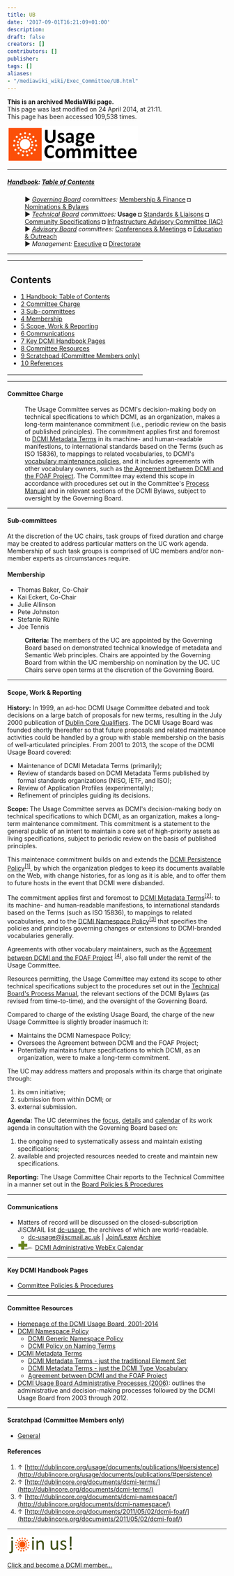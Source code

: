 ```yaml
---
title: UB
date: '2017-09-01T16:21:09+01:00'
description: 
draft: false
creators: []
contributors: []
publisher: 
tags: []
aliases:
- "/mediawiki_wiki/Exec_Committee/UB.html"
---
```


 **This is an archived MediaWiki page.**  
This page was last modified on 24 April 2014, at 21:11.  
This page has been accessed 109,538 times.

[<img alt="Usage Committee logo" src="/mediawiki_wiki/images/Usage_logo.png" width="300" height="82">](/mediawiki_wiki/images/Usage_logo.png)

* * *

##### [Handbook](/mediawiki_wiki/DCMI_Handbook "DCMI Handbook"): [Table of Contents](/mediawiki_wiki/DCMI_Handbook/) 
<dl>
<dd> ► <i><a href="/mediawiki_wiki/DCMI_Governing_Board.md" title="DCMI Governing Board">Governing Board</a> committees:</i> <a href="/mediawiki_wiki/DCMI_Governing_Board/finance.md" title="DCMI Governing Board/finance">Membership &amp; Finance</a> ◘ <a href="/mediawiki_wiki/DCMI_Governing_Board/nominations.md" title="DCMI Governing Board/nominations">Nominations &amp; Bylaws</a> 
</dd>
<dd> ► <i><a href="/mediawiki_wiki/DCMI_Technical_Board.md" title="DCMI Technical Board">Technical Board</a> committees:</i> <strong class="selflink">Usage</strong> ◘ <a href="/mediawiki_wiki/DCMI_Technical_Board/standards.md" title="DCMI Technical Board/standards">Standards &amp; Liaisons</a> ◘ <a href="/mediawiki_wiki/DCMI_Technical_Board/specifications.md" title="DCMI Technical Board/specifications">Community Specifications</a> ◘ <a href="/mediawiki_wiki/DCMI_Technical_Board/infrastructure.md" title="DCMI Technical Board/infrastructure">Infrastructure Advisory Committee (IAC)</a>
</dd>
<dd> ► <i><a href="/mediawiki_wiki/DCMI_Advisory_Board.md" title="DCMI Advisory Board">Advisory Board</a> committees:</i> <a href="/mediawiki_wiki/DCMI_Advisory_Board/meetings.md" title="DCMI Advisory Board/meetings">Conferences &amp; Meetings</a> ◘ <a href="/mediawiki_wiki/DCMI_Advisory_Board/documentation.md" title="DCMI Advisory Board/documentation">Education &amp; Outreach</a>
</dd>
<dd> ► <i>Management:</i> <a href="/mediawiki_wiki/Exec_Committee.md" title="Exec Committee">Executive</a> ◘ <a href="/mediawiki_wiki/Exec_Committee/directorate.md" title="Exec Committee/directorate">Directorate</a>
</dd>
</dl>

* * *

<table id="toc" class="toc">
  <tr>
    <td>
      <div id="toctitle">
        <h2>Contents</h2>
      </div>
      <ul>
        <li class="toclevel-1"><a href="#Handbook:_Table_of_Contents"><span class="tocnumber">1</span> <span class="toctext">Handbook: Table of Contents</span></a></li>
        <li class="toclevel-1 tocsection-1"><a href="#Committee_Charge"><span class="tocnumber">2</span> <span class="toctext">Committee Charge</span></a></li>
        <li class="toclevel-1 tocsection-2"><a href="#Sub-committees"><span class="tocnumber">3</span> <span class="toctext">Sub-committees</span></a></li>
        <li class="toclevel-1 tocsection-3"><a href="#Membership"><span class="tocnumber">4</span> <span class="toctext">Membership</span></a></li>
        <li class="toclevel-1 tocsection-4"><a href="#Scope.2C_Work_.26_Reporting"><span class="tocnumber">5</span> <span class="toctext">Scope, Work &amp; Reporting</span></a></li>
        <li class="toclevel-1 tocsection-5"><a href="#Communications"><span class="tocnumber">6</span> <span class="toctext">Communications</span></a></li>
        <li class="toclevel-1 tocsection-6"><a href="#Key_DCMI_Handbook_Pages"><span class="tocnumber">7</span> <span class="toctext">Key DCMI Handbook Pages</span></a></li>
        <li class="toclevel-1 tocsection-7"><a href="#Committee_Resources"><span class="tocnumber">8</span> <span class="toctext">Committee Resources</span></a></li>
        <li class="toclevel-1 tocsection-8"><a href="#Scratchpad_.28Committee_Members_only.29"><span class="tocnumber">9</span> <span class="toctext">Scratchpad (Committee Members only)</span></a></li>
        <li class="toclevel-1 tocsection-9"><a href="#References"><span class="tocnumber">10</span> <span class="toctext">References</span></a></li>
      </ul>
    </td>
  </tr>
</table>


* * *

#### Committee Charge 
<dl><dd> The Usage Committee serves as DCMI's decision-making body on technical specifications to which DCMI, as an organization, makes a long-term maintenance commitment (i.e., periodic review on the basis of published principles). The commitment applies first and foremost to <a href="http://dublincore.org/documents/dcmi-terms/" class="external text" rel="nofollow">DCMI Metadata Terms</a> in its machine- and human-readable manifestions, to international standards based on the Terms (such as ISO 15836), to mappings to related vocabularies, to DCMI's <a href="http://dublincore.org/documents/dcmi-namespace/" class="external text" rel="nofollow">vocabulary maintenance policies</a>, and it includes agreements with other vocabulary owners, such as <a href="http://dublincore.org/documents/2011/05/02/dcmi-foaf/" class="external text" rel="nofollow">the Agreement between DCMI and the FOAF Project</a>. The Committee may extend this scope in accordance with procedures set out in the Committee's <a href="/mediawiki_wiki/DCMI_Usage_Board/manual.md" title="DCMI Usage Board/manual">Process Manual</a> and in relevant sections of the DCMI Bylaws, subject to oversight by the Governing Board.  
</dd></dl>

* * *

#### Sub-committees 

At the discretion of the UC chairs, task groups of fixed duration and charge may be created to address particular matters on the UC work agenda. Membership of such task groups is comprised of UC members and/or non-member experts as circumstances require.

#### Membership 

- Thomas Baker, Co-Chair
- Kai Eckert, Co-Chair
- Julie Allinson
- Pete Johnston
- Stefanie Rühle
- Joe Tennis
<dl><dd> <b>Criteria:</b> The members of the UC are appointed by the Governing Board based on demonstrated technical knowledge of metadata and Semantic Web principles. Chairs are appointed by the Governing Board from within the UC membership on nomination by the UC. UC Chairs serve open terms at the discretion of the Governing Board.
</dd></dl>

* * *

#### Scope, Work & Reporting 

**History:** In 1999, an ad-hoc DCMI Usage Committee debated and took decisions on a large batch of proposals for new terms, resulting in the July 2000 publication of [Dublin Core Qualifiers](http://dublincore.org/documents/2000/07/11/dcmes-qualifiers/). The DCMI Usage Board was founded shortly thereafter so that future proposals and related maintenance activities could be handled by a group with stable membership on the basis of well-articulated principles. From 2001 to 2013, the scope of the DCMI Usage Board covered:

- Maintenance of DCMI Metadata Terms (primarily);
- Review of standards based on DCMI Metadata Terms published by formal standards organizations (NISO, IETF, and ISO);
- Review of Application Profiles (experimentally);
- Refinement of principles guiding its decisions.

**Scope:** The Usage Committee serves as DCMI's decision-making body on technical specifications to which DCMI, as an organization, makes a long-term maintenance commitment. This commitment is a statement to the general public of an intent to maintain a core set of high-priority assets as living specifications, subject to periodic review on the basis of published principles.

This maintenace commitment builds on and extends the [DCMI Persistence Policy](http://dublincore.org/usage/documents/publications/#persistence)<sup id="cite_ref-0" class="reference"><a href="#cite_note-0">[1]</a></sup>, by which the organization pledges to keep its documents available on the Web, with change histories, for as long as it is able, and to offer them to future hosts in the event that DCMI were disbanded.

The commitment applies first and foremost to [DCMI Metadata Terms](http://dublincore.org/documents/dcmi-terms/)<sup id="cite_ref-1" class="reference"><a href="#cite_note-1">[2]</a></sup>: to its machine- and human-readable manifestions, to international standards based on the Terms (such as ISO 15836), to mappings to related vocabularies, and to the [DCMI Namespace Policy](http://dublincore.org/documents/dcmi-namespace/)<sup id="cite_ref-2" class="reference"><a href="#cite_note-2">[3]</a></sup> that specifies the policies and principles governing changes or extensions to DCMI-branded vocabularies generally.

Agreements with other vocabulary maintainers, such as the [Agreement between DCMI and the FOAF Project](http://dublincore.org/documents/2011/05/02/dcmi-foaf/) <sup id="cite_ref-3" class="reference"><a href="#cite_note-3">[4]</a></sup>, also fall under the remit of the Usage Committee.

Resources permitting, the Usage Committee may extend its scope to other technical specifications subject to the procedures set out in the [Technical Board's Process Manual](/mediawiki_wiki/DCMI_Handbook), the relevant sections of the DCMI Bylaws (as revised from time-to-time), and the oversight of the Governing Board.

Compared to charge of the existing Usage Board, the charge of the new Usage Committee is slightly broader inasmuch it:

- Maintains the DCMI Namespace Policy;
- Oversees the Agreement between DCMI and the FOAF Project;
- Potentially maintains future specifications to which DCMI, as an organization, were to make a long-term commitment.

The UC may address matters and proposals within its charge that originate through:

1. its own initiative;
2. submission from within DCMI; or 
3. external submission.

**Agenda:** The UC determines the <u>focus</u>, <u>details</u> and <u>calendar</u> of its work agenda in consultation with the Governing Board based on:

1. the ongoing need to systematically assess and maintain existing specifications;
2. available and projected resources needed to create and maintain new specifications.

**Reporting:** The Usage Committee Chair reports to the Technical Committee in a manner set out in the [Board Policies & Procedures](/mediawiki_wiki/DCMI_Technical_Board/procedures)

* * *

#### Communications 

- Matters of record will be discussed on the closed-subscription JISCMAIL list [dc-usage](http://www.jiscmail.ac.uk/lists/dc-usage.html), the archives of which are world-readable.
  - [dc-usage@jiscmail.ac.uk](mailto:dc-usage@jiscmail.ac.uk) | [Join/Leave](http://www.jiscmail.ac.uk/lists/dc-usage.html) [Archive](http://www.jiscmail.ac.uk/cgi-bin/wa.exe?SUBED1=dc-usage&A=1)
- [<img alt="+ symbol" src="/mediawiki_wiki/images/Plus.jpg" width="36" height="21">](/mediawiki_wiki/images/Plus.jpg) [DCMI Administrative WebEx Calendar](https://www.google.com/calendar/embed?title=DCMI%20WebEx%20Calendar&height=600&wkst=2&bgcolor=%23ff6600&src=99h1apmg3h74clla4ufl6a009g%40group.calendar.google.com&color=%23853104&ctz=America%2FNew_York)

* * *

#### Key DCMI Handbook Pages 

- [Committee Policies & Procedures](/mediawiki_wiki/DCMI_Technical_Board/procedures)

* * *

#### Committee Resources 

- [Homepage of the DCMI Usage Board, 2001-2014](http://dublincore.org/usage)
- [DCMI Namespace Policy](http://dublincore.org/documents/dcmi-namespace/)
  - [DCMI Generic Namespace Policy](http://dublincore.org/documents/dcmi-namespace-generic/)
  - [DCMI Policy on Naming Terms](http://dublincore.org/documents/naming-policy/)
- [DCMI Metadata Terms](http://dublincore.org/documents/dcmi-terms/)
  - [DCMI Metadata Terms - just the traditional Element Set](http://dublincore.org/documents/dces/)
  - [DCMI Metadata Terms - just the DCMI Type Vocabulary](http://dublincore.org/documents/dcmi-type-vocabulary/)
  - [Agreement between DCMI and the FOAF Project](http://dublincore.org/documents/dcmi-foaf/)
- [DCMI Usage Board Administrative Processes (2006)](http://dublincore.org/usage/documents/process/): outlines the administrative and decision-making processes followed by the DCMI Usage Board from 2003 through 2012.

* * *

#### Scratchpad (Committee Members only) 

- [General](/index.php?title=DCMI_Technical_Boad/usage/scratchpad/general&action=edit&redlink=1 "DCMI Technical Boad/usage/scratchpad/general (page does not exist)")

#### References 

1. ↑ [http://dublincore.org/usage/documents/publications/#persistence](http://dublincore.org/usage/documents/publications/#persistence)
2. ↑ [http://dublincore.org/documents/dcmi-terms/](http://dublincore.org/documents/dcmi-terms/)
3. ↑ [http://dublincore.org/documents/dcmi-namespace/](http://dublincore.org/documents/dcmi-namespace/)
4. ↑ [http://dublincore.org/documents/2011/05/02/dcmi-foaf/](http://dublincore.org/documents/2011/05/02/dcmi-foaf/)

* * *

[<img alt="DCMI Handbook" src="/mediawiki_wiki/images/Join_us-150.png" width="150" height="43">](/mediawiki_wiki/images/Join_us-150.png)

[Click and become a DCMI member...](http://dublincore.org/support/#individualMember)

